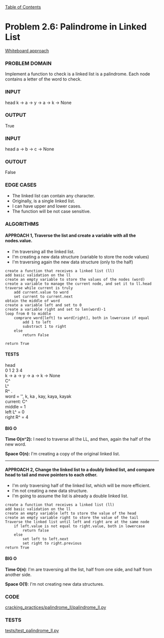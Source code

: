 [Table of Contents](../../README.md)


# Problem 2.6: Palindrome in Linked List

[Whiteboard approach](https://docs.google.com/document/d/1MMAjUCT9-pt2LyOuAJ9YPmM2Kc-Sv1QQiQPCZcZaHgg/edit)

### PROBLEM DOMAIN
Implement a function to check is a linked list is a palindrome. Each node contains a letter of the word to check.

### INPUT
head
k -> a -> y -> a -> k -> None

### OUTPUT
True


### INPUT
head
a -> b -> c -> None

### OUTOUT
False


### EDGE CASES
- The linked list can contain any character.
- Originally, is a single linked list.
- I can have upper and lower cases.
- The function will be not case sensitive.


### ALGORITHMS

#### APPROACH 1, Traverse the list and create a variable with all the nodes.value.
- I'm traversing all the linked list.
- I'm creating a new data structure (variable to store the node values)
- I'm traversing again the new data structure (only to the half)


```
create a function that receives a linked list (ll)
add basic validation on the ll
create an empty variable to store the values of the nodes (word)
create a variable to manage the current node, and set it to ll.head
traverse while current is truly
	add current.value to word
	set current to current.next
obtain the middle of word
create a variable left and set to 0
create a variable right and set to len(word)-1
loop from 0 to middle
	comprare word[left] to word[right], both in lowercase if equal
		add 1 to left
		substract 1 to right
	else
		return False

return True

```


#### TESTS
head\
0    1    2    3    4\
k -> a -> y -> a -> k -> None\
                    C^\
     L^\
               R^       .\
word = '', k, ka , kay, kaya, kayak\
current: C^\
middle = 1\
left L^ = 0\
right R^ = 4


#### BIG O
**Time O(n^2):** I need to traverse all the LL, and then, again the half of the new word.

**Space O(n):** I'm creating a copy of the original linked list.

_______

#### APPROACH 2, Change the linked list to a doubly linked list, and compare head to tail and move pointers to each other.

- I'm only traversing half of the linked list, which will be more efficient.
- I'm not creating a new data structure.
- I'm going to assume the list is already a double linked list.


```
create a function that receives a linked list (ll)
add basic validation on the ll
create an empty variable left to store the value of the head
create an empty variable right to store the value of the tail
Traverse the linked list until left and right are at the same node
	if left.value is not equal to right.value, both in lowercase
		return false
	else
		set left to left.next
		set right to right.previous
return True

```
#### BIG O
**Time O(n)**: I'm are traversing all the list, half from one side, and half from another side.

**Space O(1)**: I'm not creating new data structures.

### CODE
[cracking_practices/palindrome_ll/palindrome_ll.py](palindrome_ll.py)


### TESTS
[tests/test_palindrome_ll.py](../../tests/test_palindrome_ll.py)
